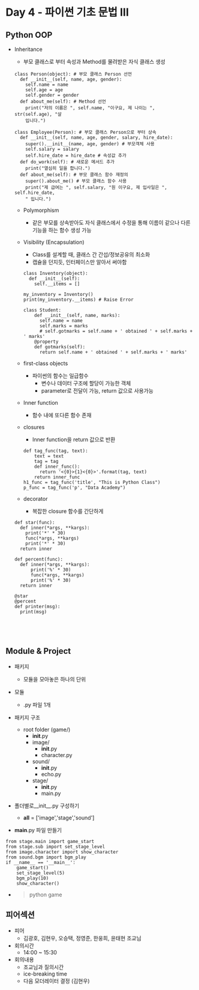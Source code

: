 # Day 4 - 파이썬 기초 문법 III

## Python OOP

* Inheritance
  * 부모 클래스로 부터 속성과 Method를 물려받은 자식 클래스 생성
  ```
  class Person(object): # 부모 클래스 Person 선언
    def __init__(self, name, age, gender):
      self.name = name
      self.age = age
      self.gender = gender
    def about_me(self): # Method 선언
      print("저의 이름은 ", self.name, "이구요, 제 나이는 ", str(self.age), "살
      입니다.")
      
  class Employee(Person): # 부모 클래스 Person으로 부터 상속
    def __init__(self, name, age, gender, salary, hire_date):
      super().__init__(name, age, gender) # 부모객체 사용
      self.salary = salary
      self.hire_date = hire_date # 속성값 추가
    def do_work(self): # 새로운 메서드 추가
      print("열심히 일을 합니다.")
    def about_me(self): # 부모 클래스 함수 재정의
      super().about_me() # 부모 클래스 함수 사용
      print("제 급여는 ", self.salary, "원 이구요, 제 입사일은 ", self.hire_date,
      " 입니다.")
  ```
  
  * Polymorphism
    * 같은 부모를 상속받아도 자식 클래스에서 수정을 통해 이름이 같으나 다른 기능을 하는 함수 생성 가능
    
  * Visibility (Encapsulation)
    * Class를 설계할 때, 클래스 간 간섭/정보공유의 최소화
    * 캡슐을 던지듯, 인터페이스만 알아서 써야함
    ```
    class Inventory(object):
      def __init__(self):
        self.__items = []
    
    my_inventory = Inventory()
    print(my_inventory.__items) # Raise Error
    ```
    ```
    class Student:
        def __init__(self, name, marks):
          self.name = name
          self.marks = marks
          # self.gotmarks = self.name + ' obtained ' + self.marks + ' marks'
        @property
        def gotmarks(self):
          return self.name + ' obtained ' + self.marks + ' marks'
    ```

  * first-class objects
    * 파이썬의 함수는 일급함수
      * 변수나 데이터 구조에 할당이 가능한 객체
      * parameter로 전달이 가능, return 값으로 사용가능
  * Inner function
    * 함수 내에 또다른 함수 존재
  * closures
    * Inner function을 return 값으로 반환
    ```
    def tag_func(tag, text):
        text = text
        tag = tag
        def inner_func():
          return '<{0}>{1}<{0}>'.format(tag, text)
        return inner_func
    h1_func = tag_func('title', "This is Python Class")
    p_func = tag_func('p', "Data Academy")
    ```
  
  * decorator
    * 복잡한 closure 함수를 간단하게
  ```
  def star(func):
    def inner(*args, **kargs):
      print('*' * 30)
      func(*args, **kargs)
      print('*' * 30)
    return inner
  
  def percent(func):
    def inner(*args, **kargs):
        print('%' * 30)
        func(*args, **kargs)
        print('%' * 30)
    return inner
  
  @star
  @percent
  def printer(msg):
    print(msg)
  

  
  

## Module & Project

* 패키지
    * 모듈을 모아놓은 하나의 단위
* 모듈
    * .py 파일 1개
* 패키지 구조
    * root folder (game/)
        * __init__.py
        * image/
            * __init__.py
            * character.py
        * sound/
            * __init__.py
            * echo.py
        * stage/
            * __init__.py
            * main.py
            
* 폴더별로__init__.py 구성하기
    * __all__ = ['image','stage','sound']
* __main__.py 파일 만들기
```
from stage.main import game_start
from stage.sub import set_stage_level
from image.character import show_character
from sound.bgm import bgm_play
if __name__ == '__main__':
    game_start()
    set_stage_level(5)
    bgm_play(10)
    show_character()
```
    
* >python game 






 ## 피어섹션
 
 * 피어
   * 김광호, 김현우, 오승택, 정영준, 한웅희, 윤태현 조교님
 * 회의시간
   * 14:00 ~ 15:30
 * 회의내용
   * 조교님과 질의시간
   * ice-breaking time 
   * 다음 모더레이터 결정 (김현우)
 









 
 
  


  
